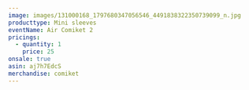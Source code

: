 ```yaml
---
image: images/131000168_1797680347056546_4491838322350739099_n.jpg
producttype: Mini sleeves
eventName: Air Comiket 2
pricings:
  - quantity: 1
    price: 25
onsale: true
asin: aj7h7EdcS
merchandise: comiket
---
```

